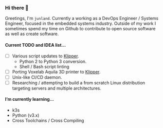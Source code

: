 ### Hi there 👋

Greetings, I'm `junland`. Currently a working as a DevOps Engineer / Systems Engineer, focused in the embedded systems industry. Outside of my work I sometimes spend my time on Github to contribute to open source software as well as create software.

#### Current TODO and IDEA list...

- [ ] Various script updates to [Klipper](https://github.com/Klipper3d/klipper).
  * Python 2 to Python 3 conversion.
  * Shell / Bash script linting
- [ ] Porting Voxelab Aquila 3D printer to [Klipper](https://github.com/Klipper3d/klipper).
- [ ] Unix-like CI/CD daemon.
- [ ] Researching / attempting to build a from scratch Linux distribution targeting servers and multiple architectures.

#### I’m currently learning...

* k3s
* Python (v3.x)
* Cross Toolchains / Cross Compiling
